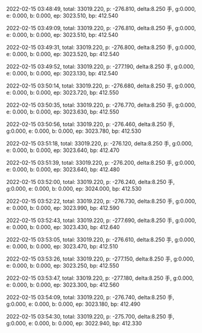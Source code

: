 2022-02-15 03:48:49, total: 33019.220, p: -276.810, delta:8.250 手, g:0.000, e: 0.000, b: 0.000, ep: 3023.510, bp: 412.540

2022-02-15 03:49:09, total: 33019.220, p: -276.810, delta:8.250 手, g:0.000, e: 0.000, b: 0.000, ep: 3023.510, bp: 412.540

2022-02-15 03:49:31, total: 33019.220, p: -276.800, delta:8.250 手, g:0.000, e: 0.000, b: 0.000, ep: 3023.520, bp: 412.540

2022-02-15 03:49:52, total: 33019.220, p: -277.190, delta:8.250 手, g:0.000, e: 0.000, b: 0.000, ep: 3023.130, bp: 412.540

2022-02-15 03:50:14, total: 33019.220, p: -276.680, delta:8.250 手, g:0.000, e: 0.000, b: 0.000, ep: 3023.720, bp: 412.550

2022-02-15 03:50:35, total: 33019.220, p: -276.770, delta:8.250 手, g:0.000, e: 0.000, b: 0.000, ep: 3023.630, bp: 412.550

2022-02-15 03:50:56, total: 33019.220, p: -276.460, delta:8.250 手, g:0.000, e: 0.000, b: 0.000, ep: 3023.780, bp: 412.530

2022-02-15 03:51:18, total: 33019.220, p: -276.120, delta:8.250 手, g:0.000, e: 0.000, b: 0.000, ep: 3023.640, bp: 412.470

2022-02-15 03:51:39, total: 33019.220, p: -276.200, delta:8.250 手, g:0.000, e: 0.000, b: 0.000, ep: 3023.640, bp: 412.480

2022-02-15 03:52:00, total: 33019.220, p: -276.240, delta:8.250 手, g:0.000, e: 0.000, b: 0.000, ep: 3024.000, bp: 412.530

2022-02-15 03:52:22, total: 33019.220, p: -276.730, delta:8.250 手, g:0.000, e: 0.000, b: 0.000, ep: 3023.990, bp: 412.590

2022-02-15 03:52:43, total: 33019.220, p: -277.690, delta:8.250 手, g:0.000, e: 0.000, b: 0.000, ep: 3023.430, bp: 412.640

2022-02-15 03:53:05, total: 33019.220, p: -276.610, delta:8.250 手, g:0.000, e: 0.000, b: 0.000, ep: 3023.470, bp: 412.510

2022-02-15 03:53:26, total: 33019.220, p: -277.150, delta:8.250 手, g:0.000, e: 0.000, b: 0.000, ep: 3023.250, bp: 412.550

2022-02-15 03:53:47, total: 33019.220, p: -277.180, delta:8.250 手, g:0.000, e: 0.000, b: 0.000, ep: 3023.300, bp: 412.560

2022-02-15 03:54:09, total: 33019.220, p: -276.740, delta:8.250 手, g:0.000, e: 0.000, b: 0.000, ep: 3023.180, bp: 412.490

2022-02-15 03:54:30, total: 33019.220, p: -275.700, delta:8.250 手, g:0.000, e: 0.000, b: 0.000, ep: 3022.940, bp: 412.330